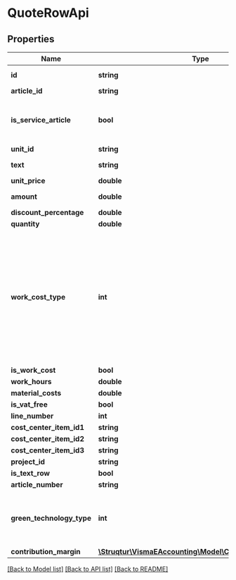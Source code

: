# QuoteRowApi

## Properties
Name | Type | Description | Notes
------------ | ------------- | ------------- | -------------
**id** | **string** | Unique Id provided by eAccounting for every row | [optional] 
**article_id** | **string** | Source: Get from /v2/articles | [optional] 
**is_service_article** | **bool** | IsServiceArticle &#x3D; FALSE if the sales category for the article is of the type Goods  IsServiceArticle &#x3D; TRUE if the sales category for the article is of the type Service. | [optional] 
**unit_id** | **string** | Source: Get from /v2/units/{id} | [optional] 
**text** | **string** | Max length: 2000 characters  Default: The selected article&#39;s name | [optional] 
**unit_price** | **double** | Format: 2 decimals | [optional] 
**amount** | **double** | Returns a total amount of row. Format: 2 decimals | [optional] 
**discount_percentage** | **double** | Format: 4 decimals | [optional] 
**quantity** | **double** | Format: 4 decimals | [optional] 
**work_cost_type** | **int** | 0 &#x3D; None, 1 &#x3D; RotConstructionWork , 2 &#x3D; RotElectricalWork , 3 &#x3D; RotGlassSheetMetalWork , 4 &#x3D; RotGroundWork , 5 &#x3D; RotBrickWork , 6 &#x3D; RotPaintDecorateWork , 7 &#x3D; RotPlumbWork   9 &#x3D; RutCleanJobWork , 10 &#x3D; RutCareClothTextile , 11 &#x3D; RutCook , 12 &#x3D; RutSnowRemove , 13 &#x3D; RutGarden , 14 &#x3D; RutBabySitt , 15 &#x3D; RutOtherCare , 17 &#x3D; RutHouseWorkHelp     18 &#x3D; RutRemovalServices , 19 &#x3D; RutITServices , 20 &#x3D; RotHeatPump , 21 &#x3D; RotHeatPump2 , 22 &#x3D; RutHomeAppliances | [optional] 
**is_work_cost** | **bool** |  | [optional] 
**work_hours** | **double** | Only used for ROT/RUT. | [optional] 
**material_costs** | **double** | Only used for ROT/RUT. | [optional] 
**is_vat_free** | **bool** |  | [optional] 
**line_number** | **int** |  | [optional] 
**cost_center_item_id1** | **string** | Source: Get from /v2/costcenters | [optional] 
**cost_center_item_id2** | **string** | Source: Get from /v2/costcenters | [optional] 
**cost_center_item_id3** | **string** | Source: Get from /v2/costcenters | [optional] 
**project_id** | **string** | Source: Get from /v2/projects | [optional] 
**is_text_row** | **bool** |  | [optional] 
**article_number** | **string** |  | [optional] 
**green_technology_type** | **int** | Type of green technology on the quote row, can be :   None &#x3D; 0,  SolarCellInstallation &#x3D; 1,  ElectricEnergyStorageInstallation &#x3D; 2,  ElectricVehicleChargingPointInstallation &#x3D; 3,  Default value is 0. | [optional] 
**contribution_margin** | [**\Struqtur\VismaEAccounting\Model\ContributionMarginApi**](ContributionMarginApi.md) | Contribution margin variables | [optional] 

[[Back to Model list]](../README.md#documentation-for-models) [[Back to API list]](../README.md#documentation-for-api-endpoints) [[Back to README]](../README.md)


